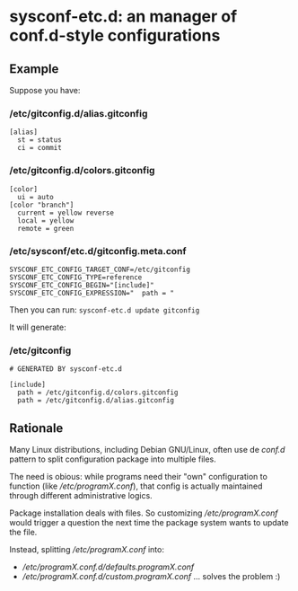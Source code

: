 # sysconf-etc.d: an manager of conf.d-style configurations

## Example

Suppose you have:

### /etc/gitconfig.d/alias.gitconfig
```
[alias]
  st = status
  ci = commit
```

### /etc/gitconfig.d/colors.gitconfig
```
[color]
  ui = auto
[color "branch"]
  current = yellow reverse
  local = yellow
  remote = green
```

### /etc/sysconf/etc.d/gitconfig.meta.conf
```
SYSCONF_ETC_CONFIG_TARGET_CONF=/etc/gitconfig
SYSCONF_ETC_CONFIG_TYPE=reference
SYSCONF_ETC_CONFIG_BEGIN="[include]"
SYSCONF_ETC_CONFIG_EXPRESSION="  path = "
```

Then you can run: ``` sysconf-etc.d update gitconfig ```

It will generate:

### /etc/gitconfig

```
# GENERATED BY sysconf-etc.d

[include]
  path = /etc/gitconfig.d/colors.gitconfig
  path = /etc/gitconfig.d/alias.gitconfig
```


## Rationale

Many Linux distributions, including Debian GNU/Linux, often use de
_conf.d_ pattern to split configuration package into multiple files.

The need is obious: while programs need their "own" configuration to
function (like _/etc/programX.conf_), that config is actually
maintained through different administrative logics.

Package installation deals with files. So customizing
_/etc/programX.conf_ would trigger a question the next time the
package system wants to update the file.

Instead, splitting _/etc/programX.conf_ into:
* _/etc/programX.conf.d/defaults.programX.conf_
* _/etc/programX.conf.d/custom.programX.conf_
... solves the problem :)
